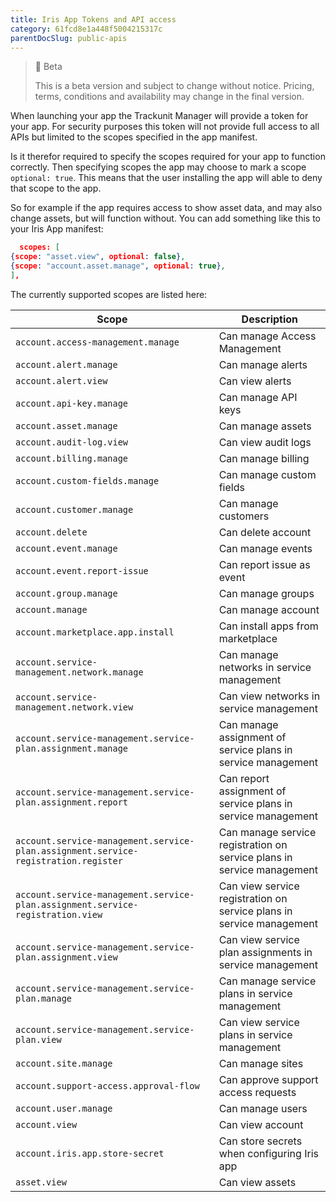```yaml
---
title: Iris App Tokens and API access
category: 61fcd8e1a448f5004215317c
parentDocSlug: public-apis
---
```


> 🚧 Beta
>
> This is a beta version and subject to change without notice. Pricing, terms, conditions and availability may change in
> the final version.

When launching your app the Trackunit Manager will provide a token for your app. For security purposes this token will
not provide full access to all APIs but limited to the scopes specified in the app manifest.

Is it therefor required to specify the scopes required for your app to function correctly. Then specifying scopes the
app may choose to mark a scope `optional: true`. This means that the user installing the app will able to deny that
scope to the app.

So for example if the app requires access to show asset data, and may also change assets, but will function without. You
can add something like this to your Iris App manifest:

```json
  scopes: [
{scope: "asset.view", optional: false},
{scope: "account.asset.manage", optional: true},
],
```

The currently supported scopes are listed here:

| Scope                                                                              | Description                                                            |
|------------------------------------------------------------------------------------|------------------------------------------------------------------------|
| `account.access-management.manage`                                                 | Can manage Access Management                                           |
| `account.alert.manage`                                                             | Can manage alerts                                                      |
| `account.alert.view`                                                               | Can view alerts                                                        |
| `account.api-key.manage`                                                           | Can manage API keys                                                    |
| `account.asset.manage`                                                             | Can manage assets                                                      |
| `account.audit-log.view`                                                           | Can view audit logs                                                    |
| `account.billing.manage`                                                           | Can manage billing                                                     |
| `account.custom-fields.manage`                                                     | Can manage custom fields                                               |
| `account.customer.manage`                                                          | Can manage customers                                                   |
| `account.delete`                                                                   | Can delete account                                                     |
| `account.event.manage`                                                             | Can manage events                                                      |
| `account.event.report-issue`                                                       | Can report issue as event                                              |
| `account.group.manage`                                                             | Can manage groups                                                      |
| `account.manage`                                                                   | Can manage account                                                     |
| `account.marketplace.app.install`                                                  | Can install apps from marketplace                                      |
| `account.service-management.network.manage`                                        | Can manage networks in service management                              |
| `account.service-management.network.view`                                          | Can view networks in service management                                |
| `account.service-management.service-plan.assignment.manage`                        | Can manage assignment of service plans in service management           |
| `account.service-management.service-plan.assignment.report`                        | Can report assignment of service plans in service management           |
| `account.service-management.service-plan.assignment.service-registration.register` | Can manage service registration on service plans in service management |
| `account.service-management.service-plan.assignment.service-registration.view`     | Can view service registration on service plans in service management   |
| `account.service-management.service-plan.assignment.view`                          | Can view service plan assignments in service management                |
| `account.service-management.service-plan.manage`                                   | Can manage service plans in service management                         |
| `account.service-management.service-plan.view`                                     | Can view service plans in service management                           |
| `account.site.manage`                                                              | Can manage sites                                                       |
| `account.support-access.approval-flow`                                             | Can approve support access requests                                    |
| `account.user.manage`                                                              | Can manage users                                                       |
| `account.view`                                                                     | Can view account                                                       |
| `account.iris.app.store-secret`                                                    | Can store secrets when configuring Iris app                            |
| `asset.view`                                                                       | Can view assets                                                        |

